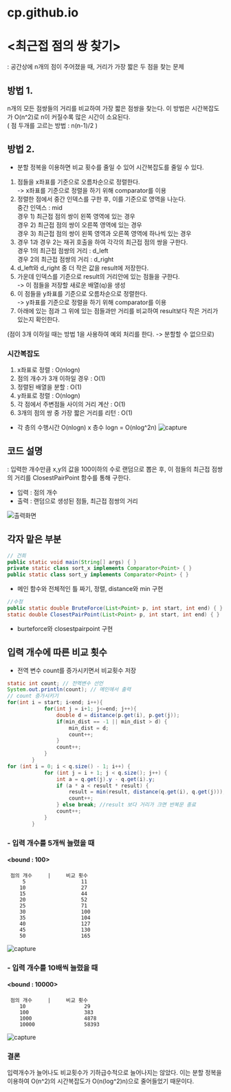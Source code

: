 # cp.github.io
# <최근접 점의 쌍 찾기>
 : 공간상에 n개의 점이 주어졌을 때, 거리가 가장 짧은 두 점을 찾는 문제

## 방법 1.
n개의 모든 점쌍들의 거리를 비교하여 가장 짧은 점쌍을 찾는다.
이 방법은 시간복잡도가 O(n^2)로 n이 커질수록 많은 시간이 소요된다.   
( 점 두개를 고르는 방법 : n(n-1)/2 )

## 방법 2.
* 분할 정복을 이용하면 비교 횟수를 줄일 수 있어 시간복잡도를 줄일 수 있다.

1. 점들을 x좌표를 기준으로 오름차순으로 정렬한다.   
-> x좌표를 기준으로 정렬을 하기 위해 comparator를 이용
2. 정렬한 점에서 중간 인덱스를 구한 후, 이를 기준으로 영역을 나눈다.   
중간 인덱스 : mid   
경우 1) 최근접 점의 쌍이 왼쪽 영역에 있는 경우   
경우 2) 최근접 점의 쌍이 오른쪽 영역에 있는 경우   
경우 3) 최근접 점의 쌍이 왼쪽 영역과 오른쪽 영역에 하나씩 있는 경우   
3. 경우 1과 경우 2는 재귀 호출을 하여 각각의 최근접 점의 쌍을 구한다.   
경우 1의 최근접 점쌍의 거리 : d_left   
경우 2의 최근접 점쌍의 거리 : d_right   
4. d_left와 d_right 중 더 작은 값을 result에 저장한다.   
5. 가운데 인덱스를 기준으로 result의 거리안에 있는 점들을 구한다.   
-> 이 점들을 저장할 새로운 배열(q)을 생성   
6. 이 점들을 y좌표를 기준으로 오름차순으로 정렬한다.   
-> y좌표를 기준으로 정렬을 하기 위해 comparator를 이용   
7. 아래에 있는 점과 그 위에 있는 점들과만 거리를 비교하여 result보다 작은 거리가 있는지 확인한다.   

(점이 3개 이하일 때는 방법 1을 사용하여 예외 처리를 한다. -> 분할할 수 없으므로)   

### 시간복잡도
1. x좌표로 정렬 : O(nlogn)
2. 점의 개수가 3개 이하일 경우 : O(1)
3. 정렬된 배열을 분할 : O(1)
4. y좌표로 정렬 : O(nlogn)
5. 각 점에서 주변점들 사이의 거리 계산 : O(1)
6. 3개의 점의 쌍 중 가장 짧은 거리를 리턴 : O(1)

- 각 층의 수행시간 O(nlogn) x 층수 logn = O(nlog^2n)
![capture](https://postfiles.pstatic.net/MjAyMTAzMjlfMjc1/MDAxNjE3MDI1NjU2MDU0.oKNZNsc_VVoj0aYFsA10tbeywI-41Q7hQqL3VQrUDesg.PambwhGDf4RAOvT-S8SfS3AfWrXe7kPn8RljZL0nBDIg.PNG.hongsubakgame/image.png?type=w966)
## 코드 설명
: 입력한 개수만큼 x,y의 값을 100이하의 수로 랜덤으로 뽑은 후, 이 점들의 최근접 점쌍의 거리를 ClosestPairPoint 함수를 통해 구한다.
- 입력 : 점의 개수
- 출력 : 랜덤으로 생성된 점들, 최근접 점쌍의 거리

![출력화면](https://postfiles.pstatic.net/MjAyMTAzMjlfOTMg/MDAxNjE3MDI3Nzk5NDU0.ZC0rhIxN7jdIDLrJXggmpDGYVy1YMzCR-DlauDe4Wi4g.j0MFW_nCG0zidOjYeWjRd1hTbq1HefpWCwpUXQyg9QQg.PNG.hongsubakgame/image.png?type=w966)

## 각자 맡은 부분
```java
// 건희
public static void main(String[] args) { }
private static class sort_x implements Comparator<Point> { }
public static class sort_y implements Comparator<Point> { }
```
- 메인 함수와 전체적인 틀 짜기, 정렬, distance와 min 구현

```java
//수정
public static double BruteForce(List<Point> p, int start, int end) { }
static double ClosestPairPoint(List<Point> p, int start, int end) { }
```
- burteforce와 closestpairpoint 구현

## 입력 개수에 따른 비교 횟수
* 전역 변수 count를 증가시키면서 비교횟수 저장
```java
static int count; // 전역변수 선언
System.out.println(count); // 메인에서 출력
// count 증가시키기
for(int i = start; i<end; i++){
            for(int j = i+1; j<=end; j++){
                double d = distance(p.get(i), p.get(j));
                if(min_dist == -1 || min_dist > d) {
                    min_dist = d;
                    count++;
                }
                count++;
            }
        }
for (int i = 0; i < q.size() - 1; i++) {
            for (int j = i + 1; j < q.size(); j++) {
                int a = q.get(j).y - q.get(i).y;
                if (a * a < result * result) {
                    result = min(result, distance(q.get(i), q.get(j)));
                    count++;
                } else break; //result 보다 거리가 크면 반복문 종료
                count++;
            }
        }
```
### - 입력 개수를 5개씩 늘렸을 때
#### <bound : 100>   
     점의 개수     |     비교 횟수
         5                  11
        10                  27
        15                  44
        20                  52
        25                  71
        30                  100
        35                  104
        40                  127
        45                  130
        50                  165

![capture](https://postfiles.pstatic.net/MjAyMTAzMjlfNCAg/MDAxNjE3MDE4NzU4NDY1.vmix5Aexjxia4Z5eS4dNaMnhVkNUAaotKcNYYVeczRMg.4RvR-bSiqdVOx_d1y3M_Vd3MWQZ1U73KCRgW3gsMij0g.PNG.hongsubakgame/capture.png?type=w966)

### - 입력 개수를 10배씩 늘렸을 때
#### <bound : 10000>   
     점의 개수     |     비교 횟수
        10                   29
        100                  383
        1000                 4878
        10000                58393

![capture](https://postfiles.pstatic.net/MjAyMTAzMjlfMjcg/MDAxNjE3MDE4ODQ3NTE0.cXQsovNh3s75rS1ImdlYX9IOpIDXJ1wOfqn_AZlDM-Qg.SfVvOf48BrCc6-FbisW2W0XhpYDGIAFt7hISP0JBiYYg.PNG.hongsubakgame/image.png?type=w966)

### 결론
입력개수가 늘어나도 비교횟수가 기하급수적으로 늘어나지는 않았다.
이는 분할 정복을 이용하여 O(n^2)의 시간복잡도가 O(n(log^2)n)으로 줄어들었기 때문이다.
